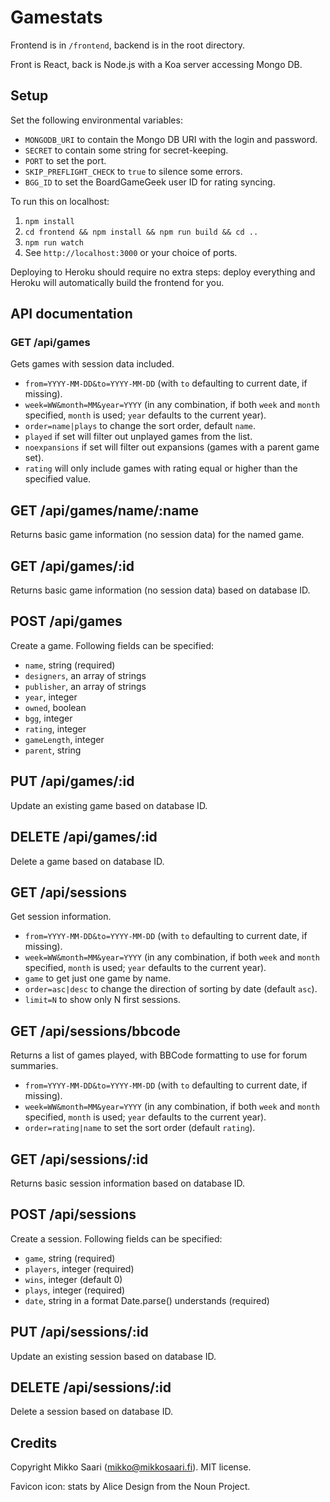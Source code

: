 # Gamestats

Frontend is in `/frontend`, backend is in the root directory.

Front is React, back is Node.js with a Koa server accessing Mongo DB.

## Setup

Set the following environmental variables:

- `MONGODB_URI` to contain the Mongo DB URI with the login and password.
- `SECRET` to contain some string for secret-keeping.
- `PORT` to set the port.
- `SKIP_PREFLIGHT_CHECK` to `true` to silence some errors.
- `BGG_ID` to set the BoardGameGeek user ID for rating syncing.

To run this on localhost:

1. `npm install`
1. `cd frontend && npm install && npm run build && cd ..`
1. `npm run watch`
1. See `http://localhost:3000` or your choice of ports.

Deploying to Heroku should require no extra steps: deploy everything and Heroku will automatically build the frontend for you.

## API documentation

### GET /api/games

Gets games with session data included.

- `from=YYYY-MM-DD&to=YYYY-MM-DD` (with `to` defaulting to current date, if missing).
- `week=WW&month=MM&year=YYYY` (in any combination, if both `week` and `month` specified, `month` is used; `year` defaults to the current year).
- `order=name|plays` to change the sort order, default `name`.
- `played` if set will filter out unplayed games from the list.
- `noexpansions` if set will filter out expansions (games with a parent game set).
- `rating` will only include games with rating equal or higher than the specified value.

## GET /api/games/name/:name

Returns basic game information (no session data) for the named game.

## GET /api/games/:id

Returns basic game information (no session data) based on database ID.

## POST /api/games

Create a game. Following fields can be specified:

- `name`, string (required)
- `designers`, an array of strings
- `publisher`, an array of strings
- `year`, integer
- `owned`, boolean
- `bgg`, integer
- `rating`, integer
- `gameLength`, integer
- `parent`, string

## PUT /api/games/:id

Update an existing game based on database ID.

## DELETE /api/games/:id

Delete a game based on database ID.

## GET /api/sessions

Get session information.

- `from=YYYY-MM-DD&to=YYYY-MM-DD` (with `to` defaulting to current date, if missing).
- `week=WW&month=MM&year=YYYY` (in any combination, if both `week` and `month` specified, `month` is used; `year` defaults to the current year).
- `game` to get just one game by name.
- `order=asc|desc` to change the direction of sorting by date (default `asc`).
- `limit=N` to show only N first sessions.

## GET /api/sessions/bbcode

Returns a list of games played, with BBCode formatting to use for forum summaries.

- `from=YYYY-MM-DD&to=YYYY-MM-DD` (with `to` defaulting to current date, if missing).
- `week=WW&month=MM&year=YYYY` (in any combination, if both `week` and `month` specified, `month` is used; `year` defaults to the current year).
- `order=rating|name` to set the sort order (default `rating`).

## GET /api/sessions/:id

Returns basic session information based on database ID.

## POST /api/sessions

Create a session. Following fields can be specified:

- `game`, string (required)
- `players`, integer (required)
- `wins`, integer (default 0)
- `plays`, integer (required)
- `date`, string in a format Date.parse() understands (required)

## PUT /api/sessions/:id

Update an existing session based on database ID.

## DELETE /api/sessions/:id

Delete a session based on database ID.

## Credits

Copyright Mikko Saari (mikko@mikkosaari.fi). MIT license.

Favicon icon: stats by Alice Design from the Noun Project.